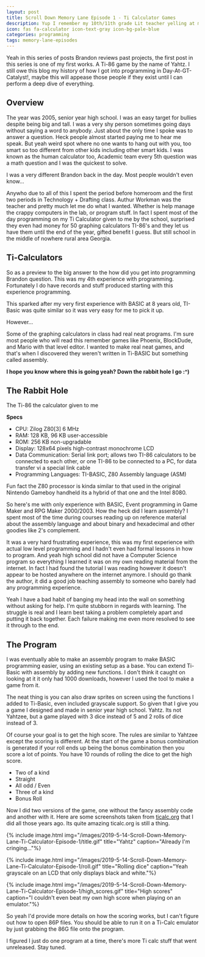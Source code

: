 ```yaml
---
layout: post
title: Scroll Down Memory Lane Episode 1 - Ti Calculator Games
description: Yup I remember my 10th/11th grade Lit teacher yelling at me to put my calculator away :^)
icon: fas fa-calculator icon-text-gray icon-bg-pale-blue
categories: programming
tags: memory-lane-episodes
---
```


Yeah in this series of posts Brandon reviews past projects, the first post in this series is one of my first works. A Ti-86 game by the name of Yahtz.
I still owe this blog my history of how I got into programming in Day-At-GT-Catalyst!, maybe this will appease those people if they exist until I can perform a
deep dive of everything.

## Overview

The year was 2005, senior year high school. I was an easy target for bullies despite being big and tall. I was a very shy person sometimes going days without
saying a word to anybody. Just about the only time I spoke was to answer a question. Heck people almost started paying me to hear me speak. But yeah weird spot
where no one wants to hang out with you, too smart so too different from other kids including other smart kids. I was known as the human calculator too,
Academic team every 5th question was a math question and I was the quickest to solve.

I was a very different Brandon back in the day. Most people wouldn't even know...

Anywho due to all of this I spent the period before homeroom and the first two periods in Technology + Drafting class. Authur Workman was the teacher and pretty
much let me do what I wanted. Whether is help manage the crappy computers in the lab, or program stuff. In fact I spent most of the day programming on my Ti
Calculator given to me by the school, surprised they even had money for 50 graphing calculators TI-86's and they let us have them until the end of the year,
gifted benefit I guess. But still school in the middle of nowhere rural area Georgia.

## Ti-Calculators

So as a preview to the big answer to the how did you get into programming Brandon question. This was my 4th experience with programming. Fortunately I do have
records and stuff produced starting with this experience programming.

This sparked after my very first experience with BASIC at 8 years old, TI-Basic was quite similar so it was very easy for me to pick it up.

However...

Some of the graphing calculators in class had real neat programs. I'm sure most people who will read this remember games like Phoenix, BlockDude, and Mario with
that level editor. I wanted to make real neat games, and that's when I discovered they weren't written in Ti-BASIC but something called assembly.

**I hope you know where this is going yeah? Down the rabbit hole I go :^)**

## The Rabbit Hole

The Ti-86 the calculator given to me

**Specs**

* CPU: Zilog Z80[3] 6 MHz
* RAM: 128 KB, 96 KB user-accessible
* ROM: 256 KB non-upgradable
* Display: 128x64 pixels high-contrast monochrome LCD
* Data Communication: Serial link port; allows two TI-86 calculators to be connected to each other, or one TI-86 to be connected to a PC, for data transfer vi
 a special link cable
* Programming Languages: TI-BASIC, Z80 Assembly language (ASM)

Fun fact the Z80 processor is kinda similar to that used in the original Nintendo Gameboy handheld its a hybrid of that one and the Intel 8080.

So here's me with only experience with BASIC, Event programming in Game Maker and RPG Maker 2000/2003. How the heck did I learn assembly? I spent most of the
time during courses reading up on reference material about the assembly language and about binary and hexadecimal and other goodies like 2's complement.

It was a very hard frustrating experience, this was my first experience with actual low level programming and I hadn't even had formal lessons in how to
program. And yeah high school did not have a Computer Science program so everything I learned it was on my own reading material from the internet. In fact
I had found the tutorial I was reading however it doesn't appear to be hosted anywhere on the internet anymore. I should go thank the author, it did a good job
teaching assembly to someone who barely had any programming experience.

Yeah I have a bad habit of banging my head into the wall on something without asking for help. I'm quite stubborn in regards with learning. The struggle is real
and I learn best taking a problem completely apart and putting it back together. Each failure making me even more resolved to see it through to the end.

## The Program
I was eventually able to make an assembly program to make BASIC programming easier, using an existing setup as a base. You can extend Ti-Basic with
assembly by adding new functions. I don't think it caught on looking at it it only had 1000 downloads, however I used the tool to make a game from it.

The neat thing is you can also draw sprites on screen using the functions I added to Ti-Basic, even included grayscale support. So given that I give you a game
I designed and made in senior year high school. Yahtz. Its not Yahtzee, but a game played with 3 dice instead of 5 and 2 rolls of dice instead of 3.

Of course your goal is to get the high score. The rules are similar to Yahtzee except the scoring is different. At the start of the game a bonus combination
is generated if your roll ends up being the bonus combination then you score a lot of points. You have 10 rounds of rolling the dice to get the high score.

* Two of a kind
* Straight
* All odd / Even
* Three of a kind
* Bonus Roll

Now I did two versions of the game, one without the fancy assembly code and another with it. Here are some screenshots taken from
[ticalc.org](https://www.ticalc.org/archives/files/fileinfo/356/35653.html) that I did all those years ago. Its quite amazing ticalc.org is still a thing.

{% include image.html
            img="/images/2019-5-14-Scroll-Down-Memory-Lane-Ti-Calculator-Episode-1/title.gif"
            title="Yahtz"
            caption="Already I'm cringing..."%}

{% include image.html
            img="/images/2019-5-14-Scroll-Down-Memory-Lane-Ti-Calculator-Episode-1/roll.gif"
            title="Rolling dice"
            caption="Yeah grayscale on an LCD that only displays black and white."%}

{% include image.html
            img="/images/2019-5-14-Scroll-Down-Memory-Lane-Ti-Calculator-Episode-1/high_scores.gif"
            title="High scores"
            caption="I couldn't even beat my own high score when playing on an emulator."%}


So yeah I'd provide more details on how the scoring works, but I can't figure out how to open 86P files.  You should be able to run it on a Ti-Calc emulator
by just grabbing the 86G file onto the program.

I figured I just do one program at a time, there's more Ti calc stuff that went unreleased. Stay tuned.